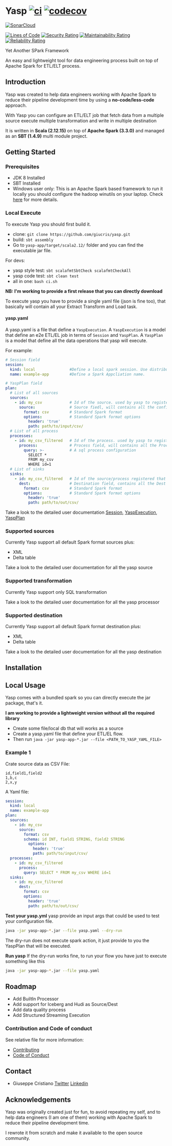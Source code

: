 # Yasp [![ci](https://github.com/giucris/yasp/actions/workflows/ci.yml/badge.svg?branch=develop)](https://github.com/giucris/yasp/actions/workflows/ci.yml) [![codecov](https://codecov.io/gh/giucris/yasp/branch/main/graph/badge.svg)](https://codecov.io/gh/giucris/yasp)

[![SonarCloud](https://sonarcloud.io/images/project_badges/sonarcloud-black.svg)](https://sonarcloud.io/summary/new_code?id=giucris_yasp)

[![Lines of Code](https://sonarcloud.io/api/project_badges/measure?project=giucris_yasp&metric=ncloc)](https://sonarcloud.io/summary/new_code?id=giucris_yasp) [![Security Rating](https://sonarcloud.io/api/project_badges/measure?project=giucris_yasp&metric=security_rating)](https://sonarcloud.io/summary/new_code?id=giucris_yasp) [![Maintainability Rating](https://sonarcloud.io/api/project_badges/measure?project=giucris_yasp&metric=sqale_rating)](https://sonarcloud.io/summary/new_code?id=giucris_yasp) [![Reliability Rating](https://sonarcloud.io/api/project_badges/measure?project=giucris_yasp&metric=reliability_rating)](https://sonarcloud.io/summary/new_code?id=giucris_yasp)

Yet Another SPark Framework

An easy and lightweight tool for data engineering process built on top of Apache Spark for ETL/ELT process.

## Introduction

Yasp was created to help data engineers working with Apache Spark to reduce their pipeline development time by using a
**no-code/less-code** approach.

With Yasp you can configure an ETL/ELT job that fetch data from a multiple source execute multiple transformation and
write in multiple destination

It is written in **Scala (2.12.15)** on top of **Apache Spark (3.3.0)** and managed as an **SBT (1.4.9)** multi module
project.

## Getting Started

### Prerequisites

* JDK 8 Installed
* SBT Installed
* Windows user only: This is an Apache Spark based framework to run it locally you should configure the hadoop winutils
  on your laptop. Check [here](https://github.com/steveloughran/winutils) for more details.

### Local Execute

To execute Yasp you should first build it.

* clone: `git clone https://github.com/giucris/yasp.git`
* build: `sbt assembly`
* Go to `yasp-app/target/scala2.12/` folder and you can find the executable jar file.

For devs:

* yasp style test: `sbt scalafmtSbtCheck scalafmtCheckAll`
* yasp code test: `sbt clean test`
* all in one: `bash ci.sh`

**NB: I'm working to provide a first release that you can directly download**

To execute yasp you have to provide a single yaml file (json is fine too), that basically will contain all your Extract
Transform and Load task.

#### yasp.yaml
A yasp.yaml is a file that define a `YaspExecution`.
A `YaspExecution` is a model that define an e2e ETL/EL job in terms of `Session` and `YaspPlan`. 
A `YaspPlan` is a model that define all the data operations that yasp will execute. 

For example:
```yaml
# Session field
session: 
  kind: local               #Define a local spark session. Use distributed for non local execution.
  name: example-app         #Define a Spark Appcliation name.

# YaspPlan field
plan:   
  # List of all sources
  sources:
    - id: my_csv            # Id of the source. used by yasp to register the dataset as a table
      source:               # Source fiedl, will contains all the configuration to read the data
        format: csv         # Standard Spark format
        options:            # Standard Spark format options
          header: 'true'
          path: path/to/input/csv/
  # List of all process
  processes:
    - id: my_csv_filtered   # Id of the process. used by yasp to register the resulting data as a table
      process:              # Process field, will contains all the Process configuration to transform the data
        query: >-           # A sql process configuration
          SELECT * 
          FROM my_csv 
          WHERE id=1
  # List of sinks
  sinks:                   
    - id: my_csv_filtered   # Id of the source/process registered that will be written 
      dest:                 # Destination field, contains all the Dest configuration to write the data
        format: csv         # Standard Spark format
        options:            # Standard Spark format options
          header: 'true'
          path: path/to/out/csv/
```

Take a look to the detailed user documentation [Session](/docs/Session.md), [YaspExecution](/docs/YaspExecution.md), [YaspPlan](/docs/YaspPlan.md)

### Supported sources

Currently Yasp support all default Spark format sources plus:
* XML
* Delta table 

Take a look to the detailed user documentation for all the yasp source 

### Supported transformation

Currently Yasp support only SQL transformation

Take a look to the detailed user documentation for all the yasp processor

### Supported destination

Currently Yasp support all default Spark format destination plus: 
* XML
* Delta table

Take a look to the detailed user documentation for all the yasp destination



## Installation

## Local Usage

Yasp comes with a bundled spark so you can directly execute the jar package, that's it.

**I am working to provide a lightweight version without all the required library**

* Create some file/local db that will works as a source
* Create a yasp.yaml file that define your ETL/EL flow.
* Then run `java -jar yasp-app-*.jar --file <PATH_TO_YASP_YAML_FILE>`

### Example 1

Crate source data as CSV File:

```
id,field1,field2
1,b,c
2,x,y
```

A Yaml file:

```yaml
session:
  kind: local
  name: example-app
plan:
  sources:
    - id: my_csv
      source:
        format: csv
        schema: id INT, field1 STRING, field2 STRING
          options: 
            header: 'true'
            path: path/to/input/csv/
  processes:
    - id: my_csv_filtered
      process:
        query: SELECT * FROM my_csv WHERE id=1
  sinks:
    - id: my_csv_filtered
      dest:
        format: csv
        options: 
          header: 'true'
          path: path/to/out/csv/
```

**Test your yasp.yml**
yasp provide an input args that could be used to test your configuration file.

```bash
java -jar yasp-app-*.jar --file yasp.yaml --dry-run
```

The dry-run does not execute spark action, it just provide to you the YaspPlan that will be executed.

**Run yasp**
If the dry-run works fine, to run your flow you have just to execute something like this

```bash
java -jar yasp-app-*.jar --file yasp.yaml
```

## Roadmap

* Add BuiltIn Processor
* Add support for Iceberg and Hudi as Source/Dest
* Add data quality process
* Add Structured Streaming Execution

### Contribution and Code of conduct

See relative file for more information:

* [Contributing](CONTRIBUTING.md)
* [Code of Conduct](CODE_OF_CONDUCT.md)

## Contact

- Giuseppe
  Cristiano [Twitter](https://twitter.com/giucristiano89) [Linkedin](https://www.linkedin.com/in/giuseppe-cristiano-developer/)

## Acknowledgements

Yasp was originally created just for fun, to avoid repeating my self, and to help data engineers (I am one of them)
working with Apache Spark to reduce their pipeline development time.

I rewrote it from scratch and make it available to the open source community.